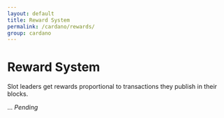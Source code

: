 ```yaml
---
layout: default
title: Reward System
permalink: /cardano/rewards/
group: cardano
---
```

# Reward System

Slot leaders get rewards proportional to transactions they publish in
their blocks.

...
_Pending_
